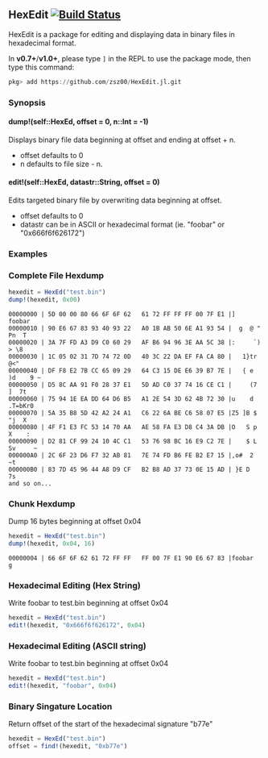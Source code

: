 ## HexEdit [![Build Status](https://travis-ci.org/zznop/HexEdit.jl.svg?branch=master)](https://travis-ci.org/zznop/HexEdit.jl)

HexEdit is a package for editing and displaying data in binary files in
hexadecimal format.

In **v0.7+**/**v1.0+**, please type `]` in the REPL to use the package mode, then type this command:

```julia
pkg> add https://github.com/zsz00/HexEdit.jl.git
```

### Synopsis

#### dump!(self::HexEd, offset = 0, n::Int = -1)
Displays binary file data beginning at offset and ending at offset + n.
- offset defaults to 0
- n defaults to file size - n.

#### edit!(self::HexEd, datastr::String, offset = 0)
Edits targeted binary file by overwriting data beginning at offset.
- offset defaults to 0
- datastr can be in ASCII or hexadecimal format (ie. "foobar" or "0x666f6f626172")

### Examples

### Complete File Hexdump

```julia
hexedit = HexEd("test.bin")
dump!(hexedit, 0x00)
```
```
00000000 | 5D 00 00 80 66 6F 6F 62   61 72 FF FF FF 00 7F E1 |]   foobar
00000010 | 90 E6 67 83 93 40 93 22   A0 1B AB 50 6E A1 93 54 |  g  @ "   Pn  T
00000020 | 3A 7F FD A3 D9 C0 60 29   AF B6 94 96 3E AA 5C 38 |:     `)    > \8
00000030 | 1C 05 02 31 7D 74 72 0D   40 3C 22 DA EF FA CA 80 |   1}tr @<"
00000040 | DF F8 E2 7B CC 65 09 29   64 C3 15 DE E6 39 B7 7E |   { e )d    9 ~
00000050 | D5 8C AA 91 F0 28 37 E1   5D AD C0 37 74 16 CE C1 |     (7 ]  7t
00000060 | 75 94 1E EA DD 64 D6 B5   A1 2E 54 3D 62 4B 72 30 |u    d   .T=bKr0
00000070 | 5A 35 B8 5D 42 A2 24 A1   C6 22 6A BE C6 58 07 E5 |Z5 ]B $  "j  X
00000080 | 4F F1 E3 FC 53 14 70 AA   AE 58 FA E3 D8 C4 3A DB |O   S p  X    :
00000090 | D2 81 CF 99 24 10 4C C1   53 76 98 BC 16 E9 C2 7E |    $ L Sv     ~
000000A0 | 2C 6F 23 D6 F7 32 AB 81   7E 74 FD B6 FE B2 E7 15 |,o#  2  ~t
000000B0 | 83 7D 45 96 44 A8 D9 CF   B2 B8 AD 37 73 0E 15 AD | }E D      7s
and so on...
```
### Chunk Hexdump

Dump 16 bytes beginning at offset 0x04
```julia
hexedit = HexEd("test.bin")
dump!(hexedit, 0x04, 16)
```
```
00000004 | 66 6F 6F 62 61 72 FF FF   FF 00 7F E1 90 E6 67 83 |foobar        g
```

### Hexadecimal Editing (Hex String)

Write foobar to test.bin beginning at offset 0x04
```julia
hexedit = HexEd("test.bin")
edit!(hexedit, "0x666f6f626172", 0x04)
```

### Hexadecimal Editing (ASCII string)

Write foobar to test.bin beginning at offset 0x04
```julia
hexedit = HexEd("test.bin")
edit!(hexedit, "foobar", 0x04)
```

### Binary Singature Location

Return offset of the start of the hexadecimal signature "b77e"
```julia
hexedit = HexEd("test.bin")
offset = find!(hexedit, "0xb77e")
```
